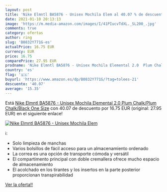 ```yaml
---
layout: post
title: 'Nike Elmntl BA5876 - Unisex Mochila Elem al 40.07 % de descuento'
date: 2021-01-10 20:13:13
image: 'https://m.media-amazon.com/images/I/41PIucvTdXL._SL200_.jpg'
comments: true
category: ofertas
author: ring
slug: 'B0832Y771G-es'
actualPrice: 16.75 EUR
currency: EUR
price: 16.75
comparePrice: 27.95 EUR
prodname: 'Nike Elmntl BA5876 - Unisex Mochila Elemental 2.0  Plum Chalk/Plum Chalk/Black  One Size'
country: 'es'
flag: '🇪🇸'
buyurl: 'https://www.amazon.es/dp/B0832Y771G/?tag=tolees-21'
descuento: '40.07'
average: '15.35'
---
```


Está [Nike Elmntl BA5876 - Unisex Mochila Elemental 2.0  Plum Chalk/Plum Chalk/Black  One Size](https://www.amazon.es/dp/B0832Y771G/?tag=tolees-21) con 40.07 de descuento por 16.75 EUR (original: 27.95 EUR) en el siguiente enlace!

[![Nike Elmntl BA5876 - Unisex Mochila Elem](https://m.media-amazon.com/images/I/41PIucvTdXL._SL200_.jpg)](https://www.amazon.es/dp/B0832Y771G/?tag=tolees-21)

ℹ️:

- Solo limpieza de manchas
- Varios bolsillos de fácil acceso para un almacenamiento ordenado
- La correa es una opción de transporte cómoda y versátil
- El compartimento principal con doble cremallera ofrece mucho espacio de almacenamiento
- El acolchado en los tirantes y los insertos en la parte posterior proporcionan transpirabilidad

[Ver la oferta!!](https://www.amazon.es/dp/B0832Y771G/?tag=tolees-21)
